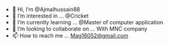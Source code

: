 - 👋 Hi, I’m @Ajmalhussain88
- 👀 I’m interested in ... @Cricket 
- 🌱 I’m currently learning ... @Master of computer application 
- 💞️ I’m looking to collaborate on ... With MNC company 
- 📫 How to reach me ... Mag16052@gmail.com

<!---
Ajmalhussain88/Ajmalhussain88 is a ✨ special ✨ repository because its `README.md` (this file) appears on your GitHub profile.
You can click the Preview link to take a look at your changes.
--->
